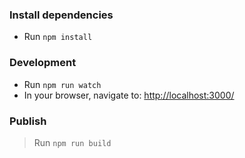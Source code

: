 ### Install dependencies

- Run `npm install`

### Development

- Run `npm run watch`
- In your browser, navigate to: [http://localhost:3000/](http://localhost:3000/)

### Publish

> Run `npm run build`
